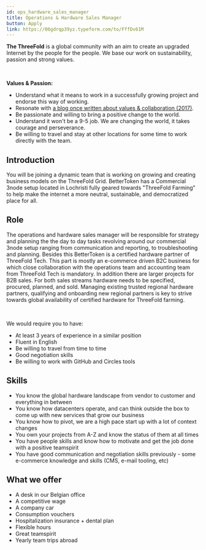 ```yaml
---
id: ops_hardware_sales_manager
title: Operations & Hardware Sales Manager
button: Apply
link: https://06gdrqp39yz.typeform.com/to/FffDv61M
---
```


**The ThreeFold** is a global community with an aim to create an upgraded Internet by the people for the people. We base our work on sustainability, passion and strong values.

<br/>

**Values & Passion:**
<br/>

  - Understand what it means to work in a successfully growing project and endorse this way of working.
  - Resonate with [a blog once written about values & collaboration (2017)](https://threefold.io/info/threefold#/threefold__kristof_build_a_better_world_values_collaboration?id=change-is-good).
  - Be passionate and willing to bring a positive change to the world.
  - Understand it won't be a 9-5 job. We are changing the world, it takes courage and perseverance.
  - Be willing to travel and stay at other locations for some time to work directly with the team.

## Introduction

You will be joining a dynamic team that is working on growing and creating business models on the ThreeFold Grid. BetterToken has a Commercial 3node setup located in Lochristi fully geared towards "ThreeFold Farming" to help make the internet a more neutral, sustainable, and democratized place for all.


## Role

The operations and hardware sales manager will be responsible for strategy and planning the the day to day tasks revolving around our commercial 3node setup ranging from communication and reporting, to troubleshooting and planning. Besides this BetterToken is a certified hardware partner of ThreeFold Tech. This part is mostly an e-commerce driven B2C business for which close collaboration with the operations team and accounting team from ThreeFold Tech is mandatory. In addition there are larger projects for B2B sales. For both sales streams hardware needs to be specified, procured, planned, and sold. Managing existing trusted regional hardware partners, qualifying and onboarding new regional partners is key to strive towards global availability of certified hardware for ThreeFold farming.

<br/>

We would require you to have:
- At least 3 years of experience in a similar position
- Fluent in English
- Be willing to travel from time to time
- Good negotiation skills
- Be willing to work with GitHub and Circles tools


## Skills

- You know the global hardware landscape from vendor to customer and everything in between
- You know how datacenters operate, and can think outside the box to come up with new services that grow our business
- You know how to pivot, we are a high pace start up with a lot of context changes
- You own your projects from A-Z and know the status of them at all times
- You have people skills and know how to motivate and get the job done with a positive teamspirit 
- You have good communication and negotiation skills previously - some e-commerce knowledge and skills (CMS, e-mail tooling, etc)


## What we offer

- A desk in our Belgian office
- A competitive wage
- A company car
- Consumption vouchers
- Hospitalization insurance + dental plan
- Flexible hours
- Great teamspirit
- Yearly team trips abroad